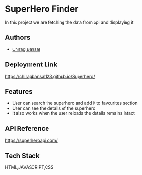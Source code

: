 
# SuperHero Finder

In this project we are fetching the data from api and displaying it 


## Authors

- [Chirag Bansal](https://www.github.com/chiragbansal123)


## Deployment Link

https://chiragbansal123.github.io/Superhero/


## Features

- User can search the superhero and add it to favourites section
- User can see the details of the superhero 
- It also works when the user reloads the details remains intact

## API Reference

https://superheroapi.com/


## Tech Stack

HTML,JAVASCRIPT,CSS
